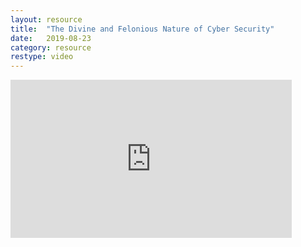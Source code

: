 ```yaml
---
layout: resource
title:  "The Divine and Felonious Nature of Cyber Security"
date:   2019-08-23
category: resource
restype: video
---
```


<iframe width="450" height="253" src="https://www.youtube.com/embed/2VcFXgonK9M" frameborder="0" allow="accelerometer; autoplay; encrypted-media; gyroscope; picture-in-picture" allowfullscreen></iframe>
